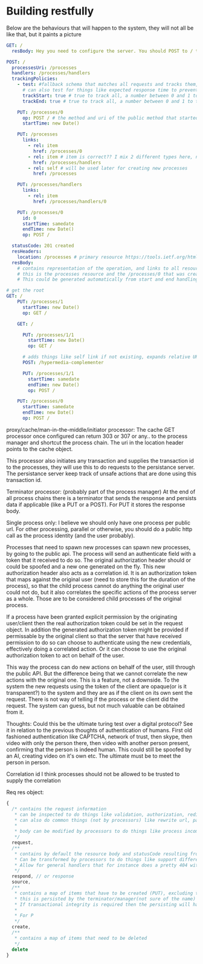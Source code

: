 # Building restfully

Below are the behaviours that will happen to the system, they will not all be like that, but it paints a picture

```yaml
GET: /
  resBody: Hey you need to configure the server. You should POST to / to configure the server. You need to define where processes are stored. You also need to define processing units.

POST: /
  processesUri: /processes
  handlers: /processes/handlers
  trackingPolicies:
    - test: #fallback schema that matches all requests and tracks them, this is the default
      # can also test for things like expected response time to prevent tracking of short lived processes
      trackStart: true # true to track all, a number between 0 and 1 to track a random percentage
      trackEnd: true # true to track all, a number between 0 and 1 to track a random percentage

    PUT: /processes/0
      op: POST / # the method and uri of the public method that started the process
      startTime: new Date()

    PUT: /processes
      links:
        - rel: item
          href: /processes/0
        - rel: item # item is correct?? I mix 2 different types here, not sure if good idea
          href: /processes/handlers
        - rel: self # will be used later for creating new processes
          href: /processes

    PUT: /processes/handlers
      links:
        - rel: item
          href: /processes/handlers/0

    PUT: /processes/0
      id: 0
      startTime: samedate
      endTime: new Date()
      op: POST /

  statusCode: 201 created
  resHeaders:
    location: /processes # primary resource https://tools.ietf.org/html/rfc7231#section-4.3.3
  resBody:
    # contains representation of the operation, and links to all resources created
    # this is the processes resource and the /processes/0 that was created based upon the matching tracking policy provided
    # This could be generated automatically from start and end handling of the reqRes object

# get the root
GET: /
    PUT: /processes/1
      startTime: new Date()
      op: GET /

    GET: /

      PUT: /processes/1/1
        startTime: new Date()
        op: GET /

      # adds things like self link if not existing, expands relative URIs
      POST: /hypermedia-complementer

      PUT: /processes/1/1
        startTime: samedate
        endTime: new Date()
        op: POST /

    PUT: /processes/0
      startTime: samedate
      endTime: new Date()
      op: POST /


```

proxy/cache/man-in-the-middle/initiator processor:
The cache GET processor once configured can return 303 or 307 or any.. to the process manager and shortcut the process chain.
The uri in the location header points to the cache object.

This processor also initiates any transaction and supplies the transaction id to the processes, they will use this to do requests to the persistance server. The persistance server keep track of unsafe actions that are done using this transaction id.


Terminator processor: (probably part of the process manager)
At the end of all process chains there is a terminator that sends the response and persists data if applicable (like a PUT or a POST). For PUT it stores the response body.


Single process only: I believe we should only have one process per public url. For other processing, parallel or otherwise, you should do a public http call as the process identity (and the user probably).

Processes that need to spawn new processes can spawn new processes, by going to the public api. The process will send an authenticate field with a token that it received to do so. The original authorization header should or could be spoofed and a new one generated on the fly. This new authorization header also acts as a correlation id. It is an authorization token that maps against the original user (need to store this for the duration of the process), so that the child process cannot do anything the original user could not do, but it also correlates the specific actions of the process server as a whole. Those are to be considered child processes of the original process.

 If a process have been granted explicit permission by the originating user/client then the real authorization token could be set in the request object. In addition the generated authorization token might be provided if permissable by the original client so that the server that have received permission to do so can choose to authenticate using the new credentials, effectively doing a correlated action. Or it can choose to use the original authorization token to act on behalf of the user.

  This way the process can do new actions on behalf of the user, still through the public API. But the difference being that we cannot correlate the new actions with the original one. This is a feature, not a downside. To the system the new requests using the token of the client are opaque(or is it transparent?) to the system and they are as if the client on its own sent the request. There is not way of telling if the process or the client did the request. The system can guess, but not much valuable can be obtained from it.

  Thoughts: Could this be the ultimate turing test over a digital protocol? See it in relation to the previous thoughts of authentication of humans. First old fashioned authentication like CAPTCHA, network of trust, then skype, then video with only the person there, then video with another person present, confirming that the person is indeed human. This could still be spoofed by an AI, creating video on it's own etc. The ultimate must be to meet the person in person.


Correlation id
  I think processes should not be allowed to be trusted to supply the correlation



Req res object:
```js
{
  /* contains the request information
   * can be inspected to do things like validation, authorization, redirection etc
   * can also do common things (not by processors) like rewrite url, parse json etc
   *
   * body can be modified by processors to do things like process incoming data, annotate an image, enhance the quality of the data, augment the data etc (not if PUT)
   */
  request,
  /**
   * contains by default the resource body and statusCode resulting from a GET to the storage service.
   * Can be transformed by processors to do things like support different media types
   * Allow for general handlers that for instance does a pretty 404 with some links to useful resources.
   */
  respond, // or response
  source,
  /**
   * contains a map of items that have to be created (PUT), excluding the main resource in the response body
   * this is persisted by the terminator/manager(not sure of the name)
   * If transactional integrity is required then the persisting will happen as an atomic unit. All or nothing. Probably a lock is needed? Maybe only a lock for POST operations? I think PUT and DELETE can work without locking.
   *
   * For P
   */
  create,
  /**
   * contains a map of items that need to be deleted
   */
  delete
}
```
